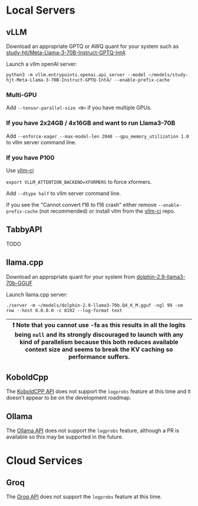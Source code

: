 # Local Servers

## vLLM

Download an appropriate GPTQ or AWQ quant for your system such as [study-hjt/Meta-Llama-3-70B-Instruct-GPTQ-Int4](https://huggingface.co/study-hjt/Meta-Llama-3-70B-Instruct-GPTQ-Int4).

Launch a vllm openAI server:

```
python3 -m vllm.entrypoints.openai.api_server --model ~/models/study-hjt-Meta-Llama-3-70B-Instruct-GPTQ-Int4/ --enable-prefix-cache
```

### Multi-GPU

Add `--tensor-parallel-size <N>` if you have multiple GPUs.

### If you have 2x24GB / 4x16GB and want to run Llama3-70B

Add `--enforce-eager --max-model-len 2048 --gpu_memory_utilization 1.0` to vllm server command line.

### If you have P100

Use [vllm-ci](https://github.com/sasha0552/vllm-ci)

`export VLLM_ATTENTION_BACKEND=XFORMERS` to force xformers.

Add `--dtype half` to vllm server command line.

If you see the "Cannot convert f16 to f16 crash" either remove `--enable-prefix-cache` (not recommended) or install vllm from the [vllm-ci](https://github.com/sasha0552/vllm-ci) repo.

## TabbyAPI

TODO

## llama.cpp

Download an appropriate quant for your system from [dolphin-2.9-llama3-70b-GGUF](https://huggingface.co/crusoeai/dolphin-2.9-llama3-70b-GGUF)

Launch llama.cpp server:

```
./server -m ~/models/dolphin-2.9-llama3-70b.Q4_K_M.gguf -ngl 99 -sm row --host 0.0.0.0 -c 8192 --log-format text
```

| :exclamation: Note that you cannot use -fa as this results in all the logits being `null` and its strongly discouraged to launch with any kind of parallelism because this both reduces available context size and seems to break the KV caching so performance suffers.  |
|-----------------------------------------|

## KoboldCpp

The [KoboldCPP API](https://github.com/LostRuins/koboldcpp/issues/469) does not support the `logprobs` feature at this time and it doesn't appear to be on the development roadmap.

## Ollama

The [Ollama API](https://github.com/ollama/ollama/issues/2415) does not support the `logprobs` feature, although a PR is available so this may be supported in the future.

# Cloud Services

## Groq

The [Groq API](https://console.groq.com/docs/openai) does not support the `logprobs` feature at this time.